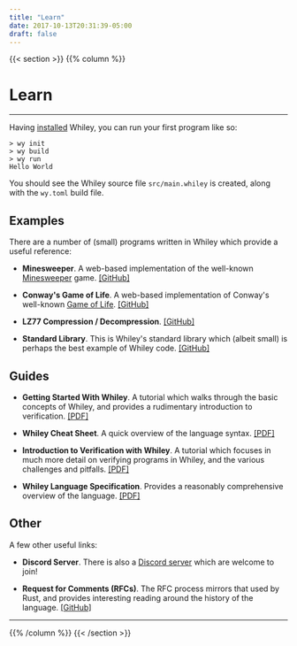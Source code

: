 ```yaml
---
title: "Learn"
date: 2017-10-13T20:31:39-05:00
draft: false
---
```


{{< section >}}
{{% column %}}

# Learn

----

Having [installed](../install) Whiley, you can run your first program like so:

```
> wy init
> wy build
> wy run
Hello World
```

You should see the Whiley source file `src/main.whiley` is created,
along with the `wy.toml` build file.

## Examples

There are a number of (small) programs written in Whiley which provide
a useful reference:

   * **Minesweeper**. A web-based implementation of the well-known [Minesweeper](https://en.wikipedia.org/wiki/Minesweeper_(video_game)) game. [[GitHub]](https://github.com/DavePearce/Minesweeper.wy)
   
   * **Conway's Game of Life**. A web-based implementation of Conway's well-known [Game of Life](https://en.wikipedia.org/wiki/Conway%27s_Game_of_Life). [[GitHub]](https://github.com/DavePearce/Conway.wy)
   
   * **LZ77 Compression / Decompression**. [[GitHub]](https://github.com/DavePearce/LZ.wy)
   
   * **Standard Library**. This is Whiley's standard library which (albeit small) is perhaps the best example of Whiley code. [[GitHub]](https://github.com/Whiley/STD.wy)

## Guides


   * **Getting Started With Whiley**.  A tutorial which walks through the basic concepts of Whiley, and provides a rudimentary introduction to verification.  [[PDF]](/pdfs/GettingStartedWithWhiley.pdf)
   
   * **Whiley Cheat Sheet**.  A quick overview of the language syntax.  [[PDF]](/pdfs/WhileyCheatSheet.pdf)
   
   * **Introduction to Verification with Whiley**. A tutorial which focuses in much more detail on verifying programs in Whiley, and the various challenges and pitfalls.  [[PDF]](https://whileydave.com/publications/PUG18_ETSS_preprint.pdf)

   * **Whiley Language Specification**.  Provides a reasonably comprehensive overview of the language.  [[PDF]](/pdfs/WhileyLanguageSpec.pdf)

## Other

A few other useful links:

   * **Discord Server**.  There is also a [Discord server](https://discord.gg/UZMVHBwHNZ) which are welcome to join!
   
   * **Request for Comments (RFCs)**.  The RFC process mirrors that used by Rust, and provides interesting reading around the history of the language.  [[GitHub]](https://github.com/Whiley/RFCs/)

----

{{% /column %}}
{{< /section >}}
   
